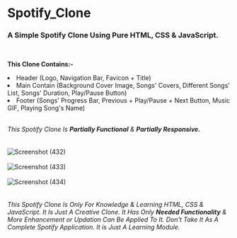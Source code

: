 # Spotify_Clone
<h3><b>A Simple Spotify Clone Using Pure HTML, CSS & JavaScript.</i></b></h3>
<br>

<b>This Clone Contains:-</b>

<li>Header (Logo, Navigation Bar, Favicon + Title)</li>
<li>Main Contain (Background Cover Image,  Songs' Covers, Different Songs' List, Songs' Duration, Play/Pause Button)</li>
<li>Footer (Songs' Progress Bar, Previous + Play/Pause + Next Button, Music GIF, Playing Song's Name)</li>
<br>

<i>This Spotify Clone Is <b>Partially Functional</b> & <b>Partially Responsive.</i></b>
<br><br><br>
![Screenshot (432)](https://user-images.githubusercontent.com/85762282/157341869-af500877-d2e3-4153-bac6-cde4466e8f7e.png)
<br><br>
![Screenshot (433)](https://user-images.githubusercontent.com/85762282/157341877-88eb72ed-0d1f-42fc-b272-03345adbfda2.png)
<br><br>
![Screenshot (434)](https://user-images.githubusercontent.com/85762282/157341880-84ad82c7-4b0c-4fd9-8d9b-c3eeeb2b433d.png)
<br><br><br>
<i>This Spotify Clone Is Only For Knowledge & Learning HTML, CSS & JavaScript. It Is Just A Creative Clone. It Has Only <b>Needed Functionality</b> & More Enhancement or Updation Can Be Applied To It. Don't Take It As A Complete Spotify Application. It is Just A Learning Module.</i>
